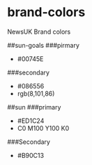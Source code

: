 # brand-colors
NewsUK Brand colors

##sun-goals
###pirmary
- #00745E

###secondary
- #086556
- rgb(8,101,86)

##sun
###primary
- #ED1C24
- C0 M100 Y100 K0

###Secondary
- #B90C13
